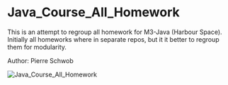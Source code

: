 # Java_Course_All_Homework
This is an attempt to regroup all homework for M3-Java (Harbour Space).
Initially all homeworks where in separate repos, but it it better to regroup them for modularity.

Author: Pierre Schwob


![Java_Course_All_Homework](https://github.com/IAbeteEtMechante/Java_Course_All_Homework/workflows/Java_Course_All_Homework/badge.svg)
